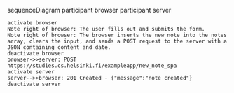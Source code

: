 sequenceDiagram
    participant browser
    participant server

    activate browser
    Note right of browser: The user fills out and submits the form. 
    Note right of browser: The browser inserts the new note into the notes array, clears the input, and sends a POST request to the server with a JSON containing content and date.
    deactivate browser
    browser->>server: POST https://studies.cs.helsinki.fi/exampleapp/new_note_spa
    activate server
    server-->>browser: 201 Created - {"message":"note created"}
    deactivate server
